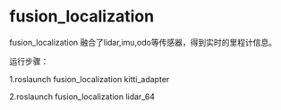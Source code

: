 # fusion_localization
fusion_localization
融合了lidar,imu,odo等传感器，得到实时的里程计信息。

运行步骤：

1.roslaunch fusion_localization kitti_adapter

2.roslaunch fusion_localization lidar_64

